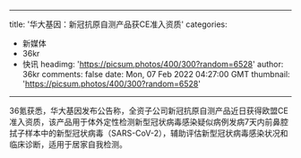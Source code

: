 
---
title: '华大基因：新冠抗原自测产品获CE准入资质'
categories: 
 - 新媒体
 - 36kr
 - 快讯
headimg: 'https://picsum.photos/400/300?random=6528'
author: 36kr
comments: false
date: Mon, 07 Feb 2022 04:27:00 GMT
thumbnail: 'https://picsum.photos/400/300?random=6528'
---

<div>   
36氪获悉，华大基因发布公告称，全资子公司新冠抗原自测产品近日获得欧盟CE准入资质，该产品用于体外定性检测新型冠状病毒感染疑似病例发病7天内前鼻腔拭子样本中的新型冠状病毒（SARS-CoV-2），辅助评估新型冠状病毒感染状况和临床诊断，适用于居家自我检测。  
</div>
            